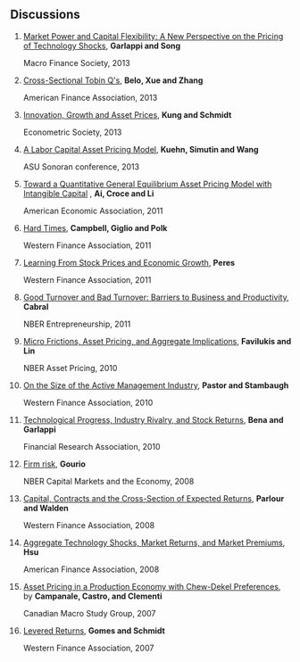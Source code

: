 ## Discussions

1. [Market Power and Capital Flexibility: A New Perspective on the Pricing of Technology Shocks](https://dl.dropboxusercontent.com/u/7796025/Discussions/GarlappiSong.pdf), **Garlappi and Song**

	Macro Finance Society, 2013

1. [Cross-Sectional Tobin Q's](https://dl.dropboxusercontent.com/u/7796025/Discussions/CSQ_discussion.pdf), **Belo,  Xue and  Zhang**

	American Finance Association, 2013

1. [Innovation, Growth and Asset Prices](https://dl.dropboxusercontent.com/u/7796025/Discussions/SchmidKung_discussion.pdf), **Kung and Schmidt**

	Econometric Society, 2013

1. [A Labor Capital Asset Pricing Model](https://dl.dropboxusercontent.com/u/7796025/Discussions/LaborCAPM_discussion.pdf), **Kuehn, Simutin and Wang**

	ASU Sonoran conference, 2013

1. [Toward a Quantitative General Equilibrium Asset Pricing Model with Intangible Capital](https://dl.dropboxusercontent.com/u/7796025/Discussions/ACL.pdf) , **Ai, Croce and Li**
	
	American Economic Association, 2011

1. [Hard Times](https://dl.dropboxusercontent.com/u/7796025/Discussions/DP_slides_HardTImes.pdf), **Campbell, Giglio and Polk**

	Western Finance Association, 2011
        
1. [Learning From Stock Prices and Economic Growth](https://dl.dropboxusercontent.com/u/7796025/Discussions/DP_slides_Learning.pdf), **Peres**

	Western Finance Association, 2011

1. [Good Turnover and Bad Turnover: Barriers to Business and Productivity](https://dl.dropboxusercontent.com/u/7796025/Discussions/Cabral_turnover.pdf), **Cabral**

	NBER Entrepreneurship, 2011

1. [Micro Frictions, Asset Pricing, and Aggregate Implications](https://dl.dropboxusercontent.com/u/7796025/Discussions/FLslides.pdf), **Favilukis and Lin**
	
	NBER Asset Pricing, 2010

1. [On the Size of the Active Management Industry](https://dl.dropboxusercontent.com/u/7796025/Discussions/PSslides.pdf), **Pastor and  Stambaugh**

	Western Finance Association, 2010

1. [Technological Progress, Industry Rivalry, and Stock Returns](https://dl.dropboxusercontent.com/u/7796025/Discussions/BGslides.pdf), **Bena and Garlappi**

	Financial Research Association, 2010

1. [Firm risk](https://dl.dropboxusercontent.com/u/7796025/Discussions/Gourio_risk.pdf), **Gourio**

	NBER Capital Markets and the Economy, 2008

1. [Capital, Contracts and the Cross-Section of Expected Returns](https://dl.dropboxusercontent.com/u/7796025/Discussions/discussion_PW.pdf), **Parlour and Walden**
	
	Western Finance Association, 2008

1. [Aggregate Technology Shocks, Market Returns, and Market Premiums](https://dl.dropboxusercontent.com/u/7796025/Discussions/discussion_Hsu.pdf), **Hsu**
	
	American Finance Association, 2008

1. [Asset Pricing in a Production Economy with Chew-Dekel Preferences](https://dl.dropboxusercontent.com/u/7796025/Discussions/discussion_CCC.pdf), by **Campanale, Castro, and Clementi**

	Canadian Macro Study Group, 2007

1. [Levered Returns](https://dl.dropboxusercontent.com/u/7796025/Discussions/discussion_GS.pdf), **Gomes and Schmidt**  
	
	Western Finance Association, 2007
